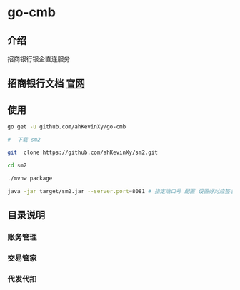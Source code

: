 # go-cmb


## 介绍

招商银行银企直连服务

## 招商银行文档 [官网](https://openbiz.cmbchina.com/developer/UI/business/Index.aspx)


## 使用

```bash
go get -u github.com/ahKevinXy/go-cmb

#  下载 sm2 

git  clone https://github.com/ahKevinXy/sm2.git 

cd sm2 

./mvnw package

java -jar target/sm2.jar --server.port=8081 # 指定端口号 配置 设置好对应签名地址

```

## 目录说明




### 账务管理

### 交易管家


### 代发代扣